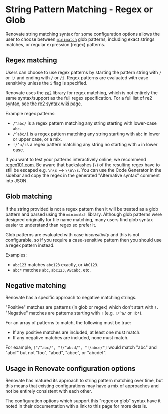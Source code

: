 # String Pattern Matching - Regex or Glob

Renovate string matching syntax for some configuration options allows the user to choose between [`minimatch`](https://github.com/isaacs/minimatch) glob patterns, including exact strings matches, or regular expression (regex) patterns.

## Regex matching

Users can choose to use regex patterns by starting the pattern string with `/` or `!/` and ending with `/` or `/i`.
Regex patterns are evaluated with case sensitivity unless the `i` flag is specified.

Renovate uses the [`re2`](https://github.com/google/re2) library for regex matching, which is not entirely the same syntax/support as the full regex specification.
For a full list of re2 syntax, see [the re2 syntax wiki page](https://github.com/google/re2/wiki/Syntax).

Example regex patterns:

- `/^abc/` is a regex pattern matching any string starting with lower-case `abc`.
- `/^abc/i` is a regex pattern matching any string starting with `abc` in lower or upper case, or a mix.
- `!/^a/` is a regex pattern matching any string no starting with `a` in lower case.

If you want to test your patterns interactively online, we recommend [regex101.com](https://regex101.com/?flavor=javascript&flags=ginst).
Be aware that backslashes (`\`) of the resulting regex have to still be escaped e.g. `\n\s` --> `\\n\\s`. You can use the Code Generator in the sidebar and copy the regex in the generated "Alternative syntax" comment into JSON.

## Glob matching

If the string provided is not a regex pattern then it will be treated as a glob pattern and parsed using the `minimatch` library.
Although glob patterns were designed originally for file name matching, many users find glob syntax easier to understand than regex so prefer it.

Glob patterns are evaluated with case _insensitivity_ and this is not configurable, so if you require a case-sensitive pattern then you should use a regex pattern instead.

Examples:

- `abc123` matches `abc123` exactly, or `AbC123`.
- `abc*` matches `abc`, `abc123`, `ABCabc`, etc.

## Negative matching

Renovate has a specific approach to negative matching strings.

"Positive" matches are patterns (in glob or regex) which don't start with `!`.
"Negative" matches are patterns starting with `!` (e.g. `!/^a/` or `!b*`).

For an array of patterns to match, the following must be true:

- If any positive matches are included, at least one must match.
- If any negative matches are included, none must match.

For example, `["/^abc/", "!/^abcd/", "!/abce/"]` would match "abc" and "abcf" but not "foo", "abcd", "abce", or "abcdef".

## Usage in Renovate configuration options

Renovate has matured its approach to string pattern matching over time, but this means that existing configurations may have a mix of approaches and not be entirely consistent with each other.

The configuration options which support this "regex or glob" syntax have it noted in their documentation with a link to this page for more details.
